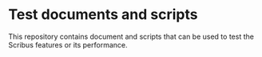 # Test documents and scripts

This repository contains document and scripts that can be used to test the Scribus features or its performance.
